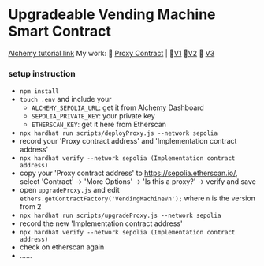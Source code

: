 # Upgradeable Vending Machine Smart Contract
[Alchemy tutorial link](https://university.alchemy.com/course/ethereum/md/63bfe506016d9c00049221fc)
My work: 📃 [Proxy Contract](https://sepolia.etherscan.io/address/0x91199D2216721918BC60FB9094557f20Be5f0960) | 🍦[V1](https://sepolia.etherscan.io/address/0x5D45F48670956b56Ad75F2120109325f6E9e01eD#code) 🍦[V2](https://sepolia.etherscan.io/address/0x0BBC4E44777e61E267638a5D748965c66fB07Cdd#code) 🍦 [V3](https://sepolia.etherscan.io/address/0x6d91ead796aadb597d3ae48ab9e24bbb0e871880#code
)

### setup instruction
- `npm install`
- `touch .env` and include your 
    - `ALCHEMY_SEPOLIA_URL`: get it from Alchemy Dashboard
    - `SEPOLIA_PRIVATE_KEY`: your private key
    - `ETHERSCAN_KEY`: get it here from Etherscan 
- `npx hardhat run scripts/deployProxy.js --network sepolia`
- record your 'Proxy contract address' and 'Implementation contract address'
- `npx hardhat verify --network sepolia (Implementation contract address)`
- copy your 'Proxy contract address' to https://sepolia.etherscan.io/, select 'Contract' -> 'More Options' -> 'Is this a proxy?' -> verify and save
- open `upgradeProxy.js` and edit `ethers.getContractFactory('VendingMachineVn');` where `n` is the version from 2
- `npx hardhat run scripts/upgradeProxy.js --network sepolia`
- record the new 'Implementation contract address'
- `npx hardhat verify --network sepolia (Implementation contract address)`
- check on etherscan again
- ......

